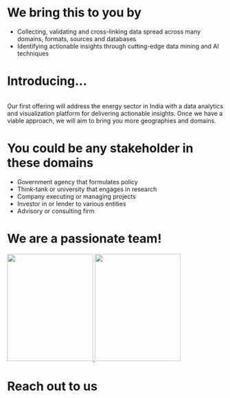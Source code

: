 
<img src="/images/top-banner.jpg" alt="" style="border:0;">

# We bring this to you by


  - Collecting, validating and cross-linking data spread across many domains, formats, sources and databases
  - Identifying actionable insights through cutting-edge data mining and AI techniques


# Introducing... 

<img src="/images/Logo1x.png" alt="" style="border:0;">

Our first offering will address the energy sector in India with a data analytics and visualization platform for delivering actionable insights. Once we have a viable approach, we will aim to bring you more geographies and domains.


# You could be any stakeholder in these domains

  - Government agency that formulates policy
  - Think-tank or university that engages in research
  - Company executing or managing projects
  - Investor in or lender to various entities
  - Advisory or consulting firm


# We are a passionate team!

<a href="https://www.linkedin.com/in/gautamnilambarpradhan" target="_blank">
  <img src="/images/GP_WebsitePhoto.jpg" alt="" style="width:200px;height:250px;border:0;">
</a>

<a href="https://www.linkedin.com/in/gautamnilambarpradhan" target="_blank">
  <img src="/images/GP_WebsitePhoto.jpg" alt="" style="width:200px;height:250px;border:0;">
</a>

# Reach out to us


